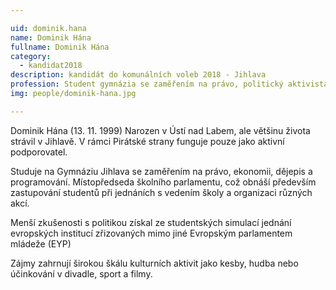```yaml
---

uid: dominik.hana             
name: Dominik Hána        
fullname: Dominik Hána        
category:
  - kandidat2018             
description: kandidát do komunálních voleb 2018 - Jihlava 
profession: Student gymnázia se zaměřením na právo, politický aktivista, amatérský herec  
img: people/dominik-hana.jpg

---
```


Dominik Hána (13. 11. 1999) Narozen v Ústí nad Labem, ale většinu života strávil v Jihlavě. V rámci Pirátské strany funguje pouze jako aktivní podporovatel.

Studuje na Gymnáziu Jihlava se zaměřením na právo, ekonomii, dějepis a programování. Místopředseda školního parlamentu, což obnáší především zastupování studentů při jednáních s vedením školy a organizaci různých akcí.

Menší zkušenosti s politikou získal ze studentských simulací jednání evropských institucí zřizovaných mimo jiné Evropským parlamentem mládeže (EYP)

Zájmy zahrnují širokou škálu kulturních aktivit jako kesby, hudba nebo účinkování v divadle, sport a filmy.



